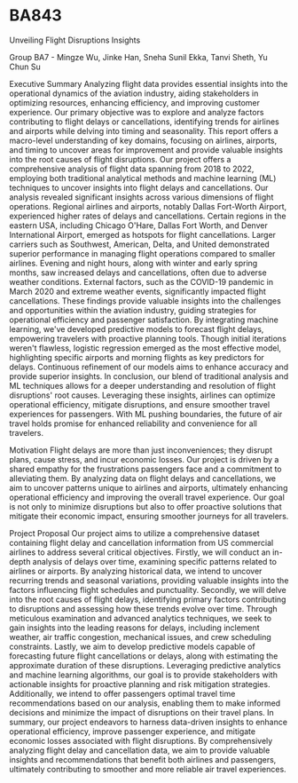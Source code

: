 # BA843
Unveiling Flight Disruptions Insights

Group BA7 - Mingze Wu, Jinke Han, Sneha Sunil Ekka, Tanvi Sheth, Yu Chun Su

Executive Summary
Analyzing flight data provides essential insights into the operational dynamics of the aviation industry, aiding stakeholders in optimizing resources, enhancing efficiency, and improving customer experience. Our primary objective was to explore and analyze factors contributing to flight delays or cancellations, identifying trends for airlines and airports while delving into timing and seasonality. This report offers a macro-level understanding of key domains, focusing on airlines, airports, and timing to uncover areas for improvement and provide valuable insights into the root causes of flight disruptions. Our project offers a comprehensive analysis of flight data spanning from 2018 to 2022, employing both traditional analytical methods and machine learning (ML) techniques to uncover insights into flight delays and cancellations. Our analysis revealed significant insights across various dimensions of flight operations. Regional airlines and airports, notably Dallas Fort-Worth Airport, experienced higher rates of delays and cancellations. Certain regions in the eastern USA, including Chicago O'Hare, Dallas Fort Worth, and Denver International Airport, emerged as hotspots for flight cancellations. Larger carriers such as Southwest, American, Delta, and United demonstrated superior performance in managing flight operations compared to smaller airlines. Evening and night hours, along with winter and early spring months, saw increased delays and cancellations, often due to adverse weather conditions. External factors, such as the COVID-19 pandemic in March 2020 and extreme weather events, significantly impacted flight cancellations. These findings provide valuable insights into the challenges and opportunities within the aviation industry, guiding strategies for operational efficiency and passenger satisfaction. By integrating machine learning, we've developed predictive models to forecast flight delays, empowering travelers with proactive planning tools. Though initial iterations weren't flawless, logistic regression emerged as the most effective model, highlighting specific airports and morning flights as key predictors for delays. Continuous refinement of our models aims to enhance accuracy and provide superior insights. In conclusion, our blend of traditional analysis and ML techniques allows for a deeper understanding and resolution of flight disruptions' root causes. Leveraging these insights, airlines can optimize operational efficiency, mitigate disruptions, and ensure smoother travel experiences for passengers. With ML pushing boundaries, the future of air travel holds promise for enhanced reliability and convenience for all travelers.

Motivation
Flight delays are more than just inconveniences; they disrupt plans, cause stress, and incur economic losses. Our project is driven by a shared empathy for the frustrations passengers face and a commitment to alleviating them. By analyzing data on flight delays and cancellations, we aim to uncover patterns unique to airlines and airports, ultimately enhancing operational efficiency and improving the overall travel experience. Our goal is not only to minimize disruptions but also to offer proactive solutions that mitigate their economic impact, ensuring smoother journeys for all travelers.

Project Proposal
Our project aims to utilize a comprehensive dataset containing flight delay and cancellation information from US commercial airlines to address several critical objectives. Firstly, we will conduct an in-depth analysis of delays over time, examining specific patterns related to airlines or airports. By analyzing historical data, we intend to uncover recurring trends and seasonal variations, providing valuable insights into the factors influencing flight schedules and punctuality.
Secondly, we will delve into the root causes of flight delays, identifying primary factors contributing to disruptions and assessing how these trends evolve over time. Through meticulous examination and advanced analytics techniques, we seek to gain insights into the leading reasons for delays, including inclement weather, air traffic congestion, mechanical issues, and crew scheduling constraints.
Lastly, we aim to develop predictive models capable of forecasting future flight cancellations or delays, along with estimating the approximate duration of these disruptions. Leveraging predictive analytics and machine learning algorithms, our goal is to provide stakeholders with actionable insights for proactive planning and risk mitigation strategies. Additionally, we intend to offer passengers optimal travel time recommendations based on our analysis, enabling them to make informed decisions and minimize the impact of disruptions on their travel plans.
In summary, our project endeavors to harness data-driven insights to enhance operational efficiency, improve passenger experience, and mitigate economic losses associated with flight disruptions. By comprehensively analyzing flight delay and cancellation data, we aim to provide valuable insights and recommendations that benefit both airlines and passengers, ultimately contributing to smoother and more reliable air travel experiences.
